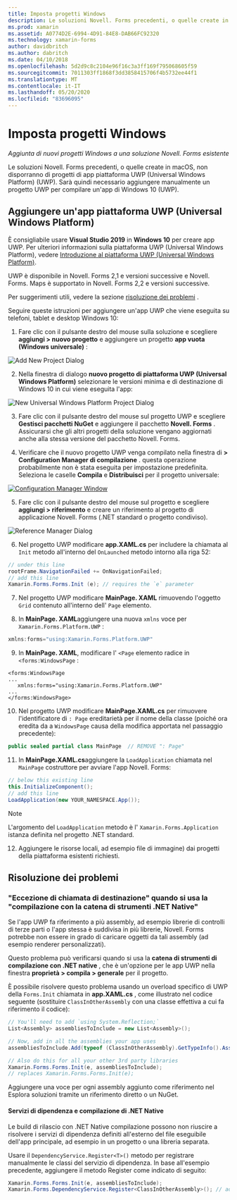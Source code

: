 ```yaml
---
title: Imposta progetti Windows
description: Le soluzioni Novell. Forms precedenti, o quelle create in macOS, non disporranno di progetti di piattaforma UWP (Universal Windows Platform), quindi in questo articolo viene illustrato come aggiungere un nuovo progetto UWP a una soluzione Novell. Forms esistente.
ms.prod: xamarin
ms.assetid: A0774D2E-6994-4D91-84E8-DAB66FC92320
ms.technology: xamarin-forms
author: davidbritch
ms.author: dabritch
ms.date: 04/10/2018
ms.openlocfilehash: 5d2d9c8c2104e96f16c3a3ff169f795068605f59
ms.sourcegitcommit: 7011303ff1868f3dd3858415706f4b5732ee44f1
ms.translationtype: MT
ms.contentlocale: it-IT
ms.lasthandoff: 05/20/2020
ms.locfileid: "83696095"
---
```

# <a name="setup-windows-projects"></a>Imposta progetti Windows

_Aggiunta di nuovi progetti Windows a una soluzione Novell. Forms esistente_

Le soluzioni Novell. Forms precedenti, o quelle create in macOS, non disporranno di progetti di app piattaforma UWP (Universal Windows Platform) (UWP). Sarà quindi necessario aggiungere manualmente un progetto UWP per compilare un'app di Windows 10 (UWP).

## <a name="add-a-universal-windows-platform-app"></a>Aggiungere un'app piattaforma UWP (Universal Windows Platform)

È consigliabile usare **Visual Studio 2019** in **Windows 10** per creare app UWP. Per ulteriori informazioni sulla piattaforma UWP (Universal Windows Platform), vedere [Introduzione al piattaforma UWP (Universal Windows Platform)](/windows/uwp/get-started/universal-application-platform-guide/).

UWP è disponibile in Novell. Forms 2,1 e versioni successive e Novell. Forms. Maps è supportato in Novell. Forms 2,2 e versioni successive.

Per suggerimenti utili, vedere la sezione <a href="#troubleshooting">risoluzione dei problemi</a> .

Seguire queste istruzioni per aggiungere un'app UWP che viene eseguita su telefoni, tablet e desktop Windows 10:

 1. Fare clic con il pulsante destro del mouse sulla soluzione e scegliere **aggiungi > nuovo progetto** e aggiungere un progetto **app vuota (Windows universale)** :

  ![](universal-images/add-wu.png "Add New Project Dialog")

 2. Nella finestra di dialogo **nuovo progetto di piattaforma UWP (Universal Windows Platform)** selezionare le versioni minima e di destinazione di Windows 10 in cui viene eseguita l'app:

  ![](universal-images/target-version.png "New Universal Windows Platform Project Dialog")

 3. Fare clic con il pulsante destro del mouse sul progetto UWP e scegliere **Gestisci pacchetti NuGet** e aggiungere il pacchetto **Novell. Forms** . Assicurarsi che gli altri progetti della soluzione vengano aggiornati anche alla stessa versione del pacchetto Novell. Forms.

 4. Verificare che il nuovo progetto UWP venga compilato nella finestra di **> Configuration Manager di compilazione** . questa operazione probabilmente non è stata eseguita per impostazione predefinita. Seleziona le caselle **Compila** e **Distribuisci** per il progetto universale:

  [![](universal-images/configuration-sml.png "Configuration Manager Window")](universal-images/configuration.png#lightbox "Configuration Manager Window")

 5. Fare clic con il pulsante destro del mouse sul progetto e scegliere **aggiungi > riferimento** e creare un riferimento al progetto di applicazione Novell. Forms (.NET standard o progetto condiviso).

  ![](universal-images/addref-sml.png "Reference Manager Dialog")

 6. Nel progetto UWP modificare **app.XAML.cs** per includere la chiamata al `Init` metodo all'interno del `OnLaunched` metodo intorno alla riga 52:

```csharp
// under this line
rootFrame.NavigationFailed += OnNavigationFailed;
// add this line
Xamarin.Forms.Forms.Init (e); // requires the `e` parameter
```

 7. Nel progetto UWP modificare **MainPage. XAML** rimuovendo l'oggetto `Grid` contenuto all'interno dell' `Page` elemento.

 8. In **MainPage. XAML**aggiungere una nuova `xmlns` voce per `Xamarin.Forms.Platform.UWP` :

```csharp
xmlns:forms="using:Xamarin.Forms.Platform.UWP"
```

 9. In **MainPage. XAML**, modificare l' `<Page` elemento radice in `<forms:WindowsPage` :

```xaml
<forms:WindowsPage
...
   xmlns:forms="using:Xamarin.Forms.Platform.UWP"
...
</forms:WindowsPage>
```

 10. Nel progetto UWP modificare **MainPage.XAML.cs** per rimuovere l'identificatore di `: Page` ereditarietà per il nome della classe (poiché ora eredita da a `WindowsPage` causa della modifica apportata nel passaggio precedente):

```csharp
public sealed partial class MainPage  // REMOVE ": Page"
```

 11. In **MainPage.XAML.cs**aggiungere la `LoadApplication` chiamata nel `MainPage` costruttore per avviare l'app Novell. Forms:

```csharp
// below this existing line
this.InitializeComponent();
// add this line
LoadApplication(new YOUR_NAMESPACE.App());
```

> [!NOTE]
> L'argomento del `LoadApplication` metodo è l' `Xamarin.Forms.Application` istanza definita nel progetto .NET standard.

<!--
11 . Double-click **Package.appxmanifest** to set these capabilities
  that are often required:

  Capabilities set:

  * Internet (Client)
  * Location
-->

12. Aggiungere le risorse locali, ad esempio file di immagine) dai progetti della piattaforma esistenti richiesti.

## <a name="troubleshooting"></a>Risoluzione dei problemi

<a name="target-invocation-exception" />

### <a name="target-invocation-exception-when-using-compile-with-net-native-tool-chain"></a>"Eccezione di chiamata di destinazione" quando si usa la "compilazione con la catena di strumenti .NET Native"

Se l'app UWP fa riferimento a più assembly, ad esempio librerie di controlli di terze parti o l'app stessa è suddivisa in più librerie, Novell. Forms potrebbe non essere in grado di caricare oggetti da tali assembly (ad esempio renderer personalizzati).

Questo problema può verificarsi quando si usa la **catena di strumenti di compilazione con .NET native** , che è un'opzione per le app UWP nella finestra **proprietà > compila > generale** per il progetto.

È possibile risolvere questo problema usando un overload specifico di UWP della `Forms.Init` chiamata in **app.XAML.cs** , come illustrato nel codice seguente (sostituire `ClassInOtherAssembly` con una classe effettiva a cui fa riferimento il codice):

```csharp
// You'll need to add `using System.Reflection;`
List<Assembly> assembliesToInclude = new List<Assembly>();

// Now, add in all the assemblies your app uses
assembliesToInclude.Add(typeof (ClassInOtherAssembly).GetTypeInfo().Assembly);

// Also do this for all your other 3rd party libraries
Xamarin.Forms.Forms.Init(e, assembliesToInclude);
// replaces Xamarin.Forms.Forms.Init(e);
```

Aggiungere una voce per ogni assembly aggiunto come riferimento nel Esplora soluzioni tramite un riferimento diretto o un NuGet.

#### <a name="dependency-services-and-net-native-compilation"></a>Servizi di dipendenza e compilazione di .NET Native

Le build di rilascio con .NET Native compilazione possono non riuscire a risolvere i servizi di dipendenza definiti all'esterno del file eseguibile dell'app principale, ad esempio in un progetto o una libreria separata.

Usare il `DependencyService.Register<T>()` metodo per registrare manualmente le classi del servizio di dipendenza. In base all'esempio precedente, aggiungere il metodo Register come indicato di seguito:

```csharp
Xamarin.Forms.Forms.Init(e, assembliesToInclude);
Xamarin.Forms.DependencyService.Register<ClassInOtherAssembly>(); // add this
```
